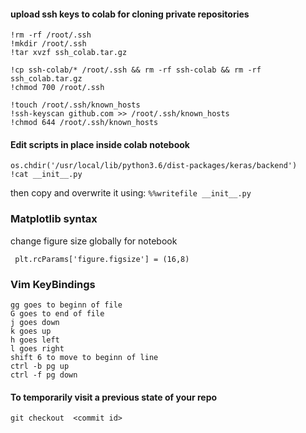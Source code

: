#### upload ssh keys to colab for cloning private repositories
```!cp '/content/drive/My Drive/ssh_colab.tar.gz' .  
!rm -rf /root/.ssh  
!mkdir /root/.ssh  
!tar xvzf ssh_colab.tar.gz  

!cp ssh-colab/* /root/.ssh && rm -rf ssh-colab && rm -rf ssh_colab.tar.gz 
!chmod 700 /root/.ssh  

!touch /root/.ssh/known_hosts  
!ssh-keyscan github.com >> /root/.ssh/known_hosts  
!chmod 644 /root/.ssh/known_hosts
```
#### Edit scripts in place inside colab notebook
```
os.chdir('/usr/local/lib/python3.6/dist-packages/keras/backend')
!cat __init__.py
```
then copy and overwrite it using:
```%%writefile __init__.py```
### Matplotlib syntax
change figure size globally for notebook

``` plt.rcParams['figure.figsize'] = (16,8)```
### Vim KeyBindings
```vim
gg goes to beginn of file  
G goes to end of file  
j goes down  
k goes up  
h goes left  
l goes right  
shift 6 to move to beginn of line  
ctrl -b pg up  
ctrl -f pg down  
```
#### To temporarily visit a previous state of your repo
```git
git checkout  <commit id>
```
